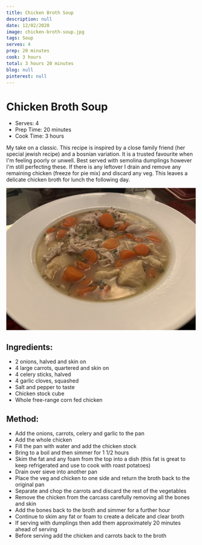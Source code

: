 ```yaml
---
title: Chicken Broth Soup
description: null
date: 12/02/2020
image: chicken-broth-soup.jpg
tags: Soup
serves: 4
prep: 20 minutes
cook: 3 hours
total: 3 hours 20 minutes
blog: null
pinterest: null
---
```


# Chicken Broth Soup

- Serves: 4
- Prep Time: 20 minutes
- Cook Time: 3 hours

My take on a classic. This recipe is inspired by a close family friend (her special jewish recipe) and a bosnian variation. 
It is a trusted favourite when I'm feeling poorly or unwell. Best served with semolina dumplings however I'm still perfecting these.
If there is any leftover I drain and remove any remaining chicken (freeze for pie mix) and discard any veg. This leaves a delicate chicken broth for lunch the following day.

![Chicken broth served](../images/chicken-broth-soup-served.jpg)

## Ingredients:
- 2 onions, halved and skin on
- 4 large carrots, quartered and skin on
- 4 celery sticks, halved
- 4 garlic cloves, squashed
- Salt and pepper to taste
- Chicken stock cube
- Whole free-range corn fed chicken

## Method:
- Add the onions, carrots, celery and garlic to the pan
- Add the whole chicken
- Fill the pan with water and add the chicken stock
- Bring to a boil and then simmer for 1 1/2 hours
- Skim the fat and any foam from the top into a dish (this fat is great to keep refrigerated and use to cook with roast potatoes)
- Drain over sieve into another pan
- Place the veg and chicken to one side and return the broth back to the original pan
- Separate and chop the carrots and discard the rest of the vegetables
- Remove the chicken from the carcass carefully removing all the bones and skin
- Add the bones back to the broth and simmer for a further hour
- Continue to skim any fat or foam to create a delicate and clear broth
- If serving with dumplings then add them approximately 20 minutes ahead of serving
- Before serving add the chicken and carrots back to the broth